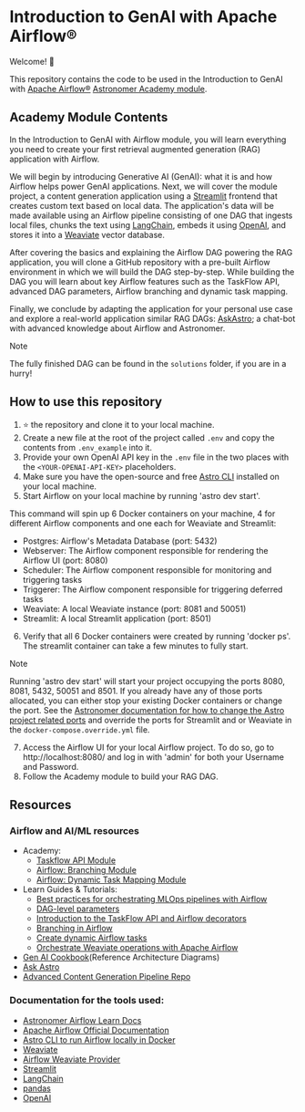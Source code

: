 # Introduction to GenAI with Apache Airflow®

Welcome! :rocket:

This repository contains the code to be used in the Introduction to GenAI with [Apache Airflow®](https://airflow.apache.org/) [Astronomer Academy module](https://academy.astronomer.io/introduction-to-genai-with-apache-airflow).

## Academy Module Contents

In the Introduction to GenAI with Airflow module, you will learn everything you need to create your first retrieval augmented generation (RAG) application with Airflow. 

We will begin by introducing Generative AI (GenAI): what it is and how Airflow helps power GenAI applications. Next, we will cover the module project, a content generation application using a [Streamlit](https://streamlit.io/) frontend that creates custom text based on local data. The application's data will be made available using an Airflow pipeline consisting of one DAG that ingests local files, chunks the text using [LangChain](https://www.langchain.com/), embeds it using [OpenAI](https://openai.com/), and stores it into a [Weaviate](https://weaviate.io/) vector database.

After covering the basics and explaining the Airflow DAG powering the RAG application, you will clone a GitHub repository with a pre-built Airflow environment in which we will build the DAG step-by-step. While building the DAG you will learn about key Airflow features such as the TaskFlow API, advanced DAG parameters, Airflow branching and dynamic task mapping.

Finally, we conclude by adapting the application for your personal use case and explore a real-world application similar RAG DAGs: [AskAstro](https://ask.astronomer.io/); a chat-bot with advanced knowledge about Airflow and Astronomer.

> [!NOTE]
> The fully finished DAG can be found in the `solutions` folder, if you are in a hurry!

## How to use this repository

1. :star: the repository and clone it to your local machine.
2. Create a new file at the root of the project called `.env` and copy the contents from `.env_example` into it.
3. Provide your own OpenAI API key in the `.env` file in the two places with the `<YOUR-OPENAI-API-KEY>` placeholders.
4. Make sure you have the open-source and free [Astro CLI](https://www.astronomer.io/docs/astro/cli/install-cli) installed on your local machine.
5. Start Airflow on your local machine by running 'astro dev start'.

This command will spin up 6 Docker containers on your machine, 4 for different Airflow components and one each for Weaviate and Streamlit:

- Postgres: Airflow's Metadata Database (port: 5432)
- Webserver: The Airflow component responsible for rendering the Airflow UI (port: 8080)
- Scheduler: The Airflow component responsible for monitoring and triggering tasks
- Triggerer: The Airflow component responsible for triggering deferred tasks
- Weaviate: A local Weaviate instance (port: 8081 and 50051)
- Streamlit: A local Streamlit application (port: 8501)

6. Verify that all 6 Docker containers were created by running 'docker ps'. The streamlit container can take a few minutes to fully start.

> [!NOTE] 
> Running 'astro dev start' will start your project occupying the ports 8080, 8081, 5432, 50051 and 8501. If you already have any of those ports allocated, you can either stop your existing Docker containers or change the port. See the [Astronomer documentation for how to change the Astro project related ports](https://docs.astronomer.io/astro/test-and-troubleshoot-locally#ports-are-not-available) and override the ports for Streamlit and or Weaviate in the `docker-compose.override.yml` file.

7. Access the Airflow UI for your local Airflow project. To do so, go to http://localhost:8080/ and log in with 'admin' for both your Username and Password.
8. Follow the Academy module to build your RAG DAG.

## Resources

### Airflow and AI/ML resources
- Academy: 
  - [Taskflow API Module](https://academy.astronomer.io/astro-runtime-taskflow)
  - [Airflow: Branching Module](https://academy.astronomer.io/astro-runtime-branching)
  - [Airflow: Dynamic Task Mapping Module](https://academy.astronomer.io/astro-runtime-dynamic-task-mapping)
- Learn Guides & Tutorials:
  - [Best practices for orchestrating MLOps pipelines with Airflow](https://www.astronomer.io/docs/learn/airflow-mlops)
  - [DAG-level parameters](https://www.astronomer.io/docs/learn/airflow-dag-parameters)
  - [Introduction to the TaskFlow API and Airflow decorators](https://www.astronomer.io/docs/learn/airflow-decorators)
  - [Branching in Airflow](https://www.astronomer.io/docs/learn/airflow-branch-operator)
  - [Create dynamic Airflow tasks](https://www.astronomer.io/docs/learn/dynamic-tasks)
  - [Orchestrate Weaviate operations with Apache Airflow](https://www.astronomer.io/docs/learn/airflow-weaviate)
- [Gen AI Cookbook](https://www.astronomer.io/ebooks/gen-ai-airflow-cookbook/)(Reference Architecture Diagrams)
- [Ask Astro](https://github.com/astronomer/ask-astro)
- [Advanced Content Generation Pipeline Repo](https://github.com/astronomer/gen-ai-fine-tune-rag-use-case)

### Documentation for the tools used:

- [Astronomer Airflow Learn Docs](https://www.astronomer.io/docs/learn)
- [Apache Airflow Official Documentation](https://airflow.apache.org/docs/apache-airflow/stable/index.html)
- [Astro CLI to run Airflow locally in Docker](https://www.astronomer.io/docs/astro/cli/overview)
- [Weaviate](https://weaviate.io/developers/weaviate)
- [Airflow Weaviate Provider](https://airflow.apache.org/docs/apache-airflow-providers-weaviate/stable/index.html)
- [Streamlit](https://docs.streamlit.io/)
- [LangChain](https://python.langchain.com/v0.2/docs/introduction/)
- [pandas](https://pandas.pydata.org/docs/)
- [OpenAI](https://platform.openai.com/docs/introduction)
